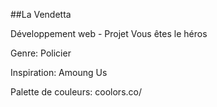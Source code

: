 ##La Vendetta

Développement web - Projet Vous êtes le héros 

Genre: Policier 

Inspiration: Amoung Us

Palette de couleurs: coolors.co/
